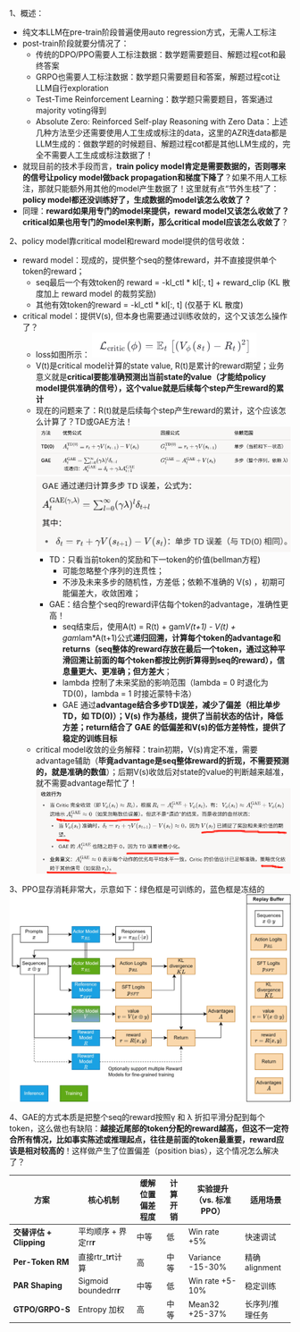 1、概述：

* 纯文本LLM在pre-train阶段普遍使用auto regression方式，无需人工标注
* post-train阶段就要分情况了：
  * 传统的DPO/PPO需要人工标注数据：数学题需要题目、解题过程cot和最终答案
  * GRPO也需要人工标注数据：数学题只需要题目和答案，解题过程cot让LLM自行exploration
  * Test-Time Reinforcement Learning：数学题只需要题目，答案通过majority voting得到
  * Absolute Zero: Reinforced Self-play Reasoning with Zero Data：上述几种方法至少还需要使用人工生成或标注的data，这里的AZR连data都是LLM生成的：做数学题的时候题目、解题过程cot都是其他LLM生成的，完全不需要人工生成或标注数据了！
* 就现目前的技术手段而言，**train policy model肯定是需要数据的，否则哪来的信号让policy model做back propagation和梯度下降了**？如果不用人工标注，那就只能额外用其他的model产生数据了！这里就有点“节外生枝”了：**policy model都还没训练好了，生成数据的model该怎么收敛了？**
* 同理：**reward如果用专门的model来提供，reward model又该怎么收敛了？ critical如果也用专门的model来判断，那么critical model应该怎么收敛了**？

2、policy model靠critical model和reward model提供的信号收敛：

* reward model：现成的，提供整个seq的整体reward，并不直接提供单个token的reward；
  * seq最后一个有效token的 reward = -kl_ctl * kl[:, t] + reward_clip (KL 散度加上 reward model 的裁剪奖励)
  * 其他有效token的reward = -kl_ctl * kl[:, t] (仅基于 KL 散度)
* critical model：提供V(s), 但本身也需要通过训练收敛的，这个又该怎么操作了？
  * loss如图所示：  ![img.png](img.png)
  * V(t)是critical model计算的state value, R(t)是累计的reward期望；业务意义就是**critical要能准确预测出当前state的value（才能给policy model提供准确的信号），这个value就是后续每个step产生reward的累计**
  * 现在的问题来了：R(t)就是后续每个step产生reward的累计，这个应该怎么计算了？TD或GAE方法！
    ![img_1.png](img_1.png)![img_2.png](img_2.png)
    * TD：只看当前token的奖励和下一token的价值(bellman方程)
      * 可能忽略整个序列的连贯性；
      * 不涉及未来多步的随机性，方差低；依赖不准确的 V(s) ，初期可能偏差大，收敛困难；
    * GAE：结合整个seq的reward评估每个token的advantage，准确性更高！
      * seq结束后，使用A(t) = R(t) + gam*V(t+1) - V(t) + gam*lam*A(t+1)公式**递归回溯，计算每个token的advantage和returns（seq整体的reward存放在最后一个token，通过这种平滑回溯让前面的每个token都按比例折算得到seq的reward），信息量更大、更准确；但方差大**；
      * lambda 控制了未来奖励的影响范围（lambda = 0 时退化为 TD(0)，lambda = 1 时接近蒙特卡洛）
      * GAE 通过**advantage结合多步TD误差，减少了偏差（相比单步 TD，如 TD(0)）；V(s) 作为基线，提供了当前状态的估计，降低方差；return结合了 GAE 的低偏差和V(s)的低方差特性，提供了稳定的训练目标**
  * critical model收敛的业务解释：train初期，V(s)肯定不准，需要advantage辅助（**毕竟advantage是seq整体reward的折现，不需要预测的，就是准确的数值**）；后期V(s)收敛后对state的value的判断越来越准，就不需要advantage帮忙了！ ![img_4.png](img_4.png)

3、PPO显存消耗非常大，示意如下：绿色框是可训练的，蓝色框是冻结的
  ![img_3.png](img_3.png)

4、GAE的方式本质是把整个seq的reward按照γ  和 λ 折扣平滑分配到每个token，这么做也有缺陷：**越接近尾部的token分配的reward越高，但这不一定符合所有情况，比如事实陈述或推理起点，往往是前面的token最重要，reward应该是相对较高的**！这样做产生了位置偏差（position bias），这个情况怎么解决了？

| 方案                          | 核心机制                     | 缓解位置偏差程度 | 计算开销 | 实验提升（vs. 标准 PPO） | 适用场景        |
| ----------------------------- | ---------------------------- | ---------------- | -------- | ------------------------ | --------------- |
| **交替评估 + Clipping** | 平均顺序 + 界定rr**r** | 中等             | 低       | Win rate +5%             | 快速调试        |
| **Per-Token RM**        | 直接rtr_t**r**t计算    | 高               | 中等     | Variance -15-30%         | 精确 alignment  |
| **PAR Shaping**         | Sigmoid boundedrr**r** | 中等             | 低       | Win rate +5-10%          | 稳定训练        |
| **GTPO/GRPO-S**         | Entropy 加权                 | 高               | 中等     | Mean32 +25-37%           | 长序列/推理任务 |
